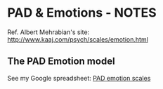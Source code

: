 # PAD & Emotions - NOTES

Ref. Albert Mehrabian's site: <http://www.kaaj.com/psych/scales/emotion.html>

## The PAD Emotion model

See my Google spreadsheet: [PAD emotion scales](https://docs.google.com/spreadsheets/d/1WNuiSH91d7iDoH8PMO_lkb5JmxAPsy_-0hA6hcViAC4/edit#gid=0)

